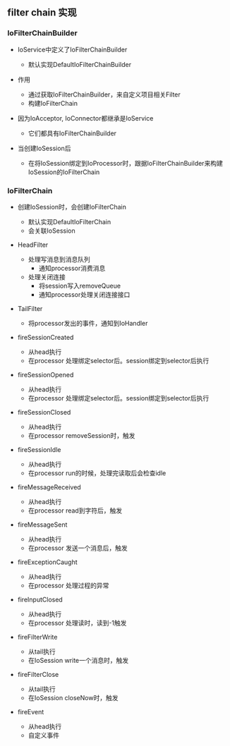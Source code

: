 ## filter chain 实现

### IoFilterChainBuilder
 * IoService中定义了IoFilterChainBuilder
   + 默认实现DefaultIoFilterChainBuilder
   
 * 作用
   + 通过获取IoFilterChainBuilder，来自定义项目相关Filter
   + 构建IoFilterChain
   
 * 因为IoAcceptor, IoConnector都继承是IoService
   + 它们都具有IoFilterChainBuilder
   
 * 当创建IoSession后
   + 在将IoSession绑定到IoProcessor时，跟据IoFilterChainBuilder来构建IoSession的IoFilterChain
   
   
### IoFilterChain
 * 创建IoSession时，会创建IoFilterChain
   + 默认实现DefaultIoFilterChain
   + 会关联IoSession
   
 * HeadFilter
   + 处理写消息到消息队列
      - 通知processor消费消息
   + 处理关闭连接
      - 将session写入removeQueue
      - 通知processor处理关闭连接接口
 * TailFilter
   + 将processor发出的事件，通知到IoHandler
   
 
 * fireSessionCreated
   + 从head执行
   + 在processor 处理绑定selector后。session绑定到selector后执行
 * fireSessionOpened
   + 从head执行
   + 在processor 处理绑定selector后。session绑定到selector后执行
   
 * fireSessionClosed
   + 从head执行
   + 在processor removeSession时，触发
   
 * fireSessionIdle
   + 从head执行
   + 在processor run的时候，处理完读取后会检查idle
   
 * fireMessageReceived
   + 从head执行
   + 在processor read到字符后，触发
 
 * fireMessageSent
   + 从head执行
   + 在processor 发送一个消息后，触发
 
 * fireExceptionCaught
   + 从head执行
   + 在processor 处理过程的异常
 
 * fireInputClosed
   + 从head执行
   + 在processor 处理读时，读到-1触发
 
 * fireFilterWrite
   + 从tail执行
   + 在IoSession write一个消息时，触发
 
 * fireFilterClose
   + 从tail执行
   + 在IoSession closeNow时，触发
 
 * fireEvent
   + 从head执行
   + 自定义事件